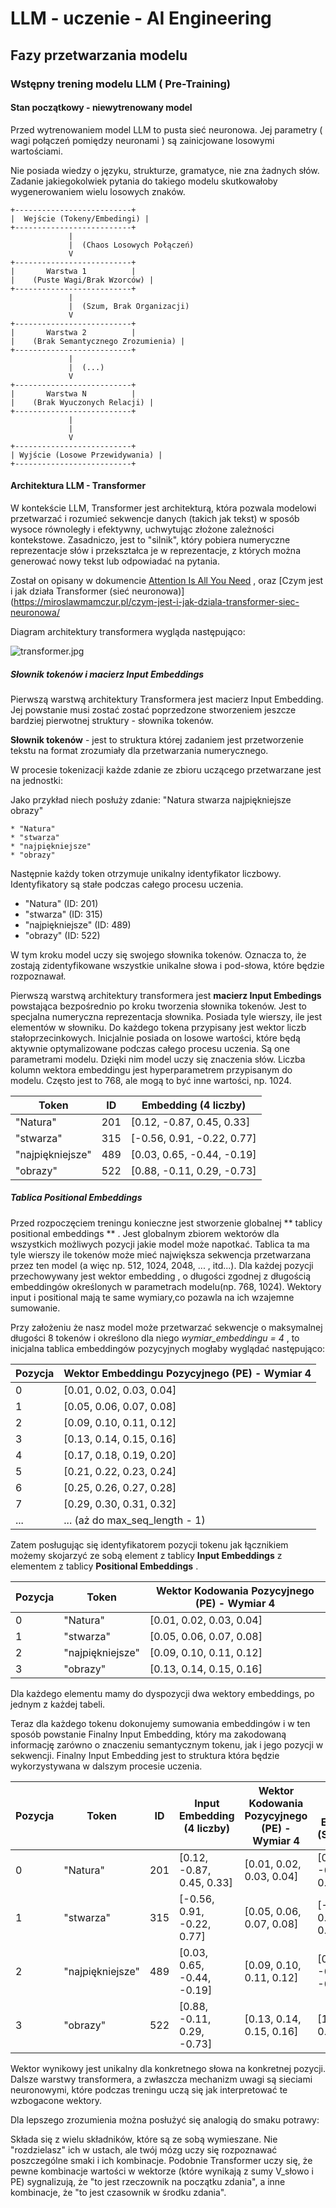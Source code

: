 # LLM - uczenie - AI Engineering

## Fazy przetwarzania modelu

### Wstępny trening modelu LLM ( Pre-Training)

#### Stan początkowy - niewytrenowany model

Przed wytrenowaniem model LLM to pusta sieć neuronowa. Jej parametry ( wagi połączeń pomiędzy neuronami ) są
zainicjowane losowymi wartościami.

Nie posiada wiedzy o języku, strukturze, gramatyce, nie zna żadnych słów.
Zadanie jakiegokolwiek pytania do takiego modelu skutkowałoby wygenerowaniem wielu losowych znaków.

```
+--------------------------+
|  Wejście (Tokeny/Embedingi) |
+--------------------------+
             |             
             |  (Chaos Losowych Połączeń)
             V             
+--------------------------+
|       Warstwa 1          |
|    (Puste Wagi/Brak Wzorców) |
+--------------------------+
             |             
             |  (Szum, Brak Organizacji)
             V             
+--------------------------+
|       Warstwa 2          |
|    (Brak Semantycznego Zrozumienia) |
+--------------------------+
             |             
             |  (...)      
             V             
+--------------------------+
|       Warstwa N          |
|    (Brak Wyuczonych Relacji) |
+--------------------------+
             |             
             |             
             V             
+--------------------------+
| Wyjście (Losowe Przewidywania) |
+--------------------------+
```
#### Architektura LLM - Transformer

W kontekście LLM, Transformer jest architekturą, która pozwala modelowi przetwarzać i rozumieć sekwencje danych (takich jak tekst) w sposób wysoce równoległy i efektywny, uchwytując złożone zależności kontekstowe. Zasadniczo, jest to "silnik", który pobiera numeryczne reprezentacje słów i przekształca je w reprezentacje, z których można generować nowy tekst lub odpowiadać na pytania.

Został on opisany w dokumencie [Attention Is All You Need](https://arxiv.org/pdf/1706.03762) , oraz [Czym jest i jak
działa Transformer (sieć neuronowa)](https://miroslawmamczur.pl/czym-jest-i-jak-dziala-transformer-siec-neuronowa/

Diagram architektury transformera wygląda następująco:

![transformer.jpg](img/transformer.jpg)

##### Słownik tokenów i macierz Input Embeddings

Pierwszą warstwą architektury Transformera jest macierz Input Embedding. Jej powstanie musi zostać zostać poprzedzone 
stworzeniem jeszcze bardziej pierwotnej struktury - słownika tokenów. 

**Słownik tokenów** - jest to struktura której zadaniem jest przetworzenie tekstu na format zrozumiały dla przetwarzania numerycznego.  

W procesie tokenizacji każde zdanie ze zbioru uczącego przetwarzane jest na jednostki:

Jako przykład niech posłuży zdanie: "Natura stwarza najpiękniejsze obrazy"

    * "Natura"
    * "stwarza"
    * "najpiękniejsze"
    * "obrazy"

  Następnie każdy token otrzymuje unikalny identyfikator liczbowy. Identyfikatory są stałe podczas całego procesu uczenia.

  * "Natura" (ID: 201)
  * "stwarza" (ID: 315)
  * "najpiękniejsze" (ID: 489)
  * "obrazy" (ID: 522)

W tym kroku model uczy się swojego słownika tokenów. Oznacza to, że zostają zidentyfikowane wszystkie unikalne słowa 
i pod-słowa, które będzie rozpoznawał.

Pierwszą warstwą architektury transformera jest **macierz Input Embedings** powstająca bezpośrednio po kroku tworzenia 
słownika tokenów. Jest to specjalna numeryczna reprezentacja słownika. Posiada tyle wierszy, 
   ile jest  
   elementów w słowniku. Do każdego tokena przypisany jest wektor liczb stałoprzecinkowych. Inicjalnie posiada on 
   losowe wartości, które będą aktywnie optymalizowane podczas całego procesu uczenia. Są one parametrami 
   modelu. Dzięki nim model uczy się znaczenia słów. Liczba kolumn wektora embeddingu jest hyperparametrem 
   przypisanym do modelu.  Często jest to 768, ale mogą to być inne wartości, np. 1024.

| Token            | ID  | Embedding (4 liczby)       |
|------------------|-----|----------------------------|
| "Natura"         | 201 | [0.12, -0.87, 0.45, 0.33]  |
| "stwarza"        | 315 | [-0.56, 0.91, -0.22, 0.77] |
| "najpiękniejsze" | 489 | [0.03, 0.65, -0.44, -0.19] |
| "obrazy"         | 522 | [0.88, -0.11, 0.29, -0.73] |


##### Tablica Positional Embeddings

Przed rozpoczęciem treningu konieczne jest stworzenie globalnej ** tablicy positional embeddings ** . Jest globalnym 
zbiorem wektorów dla wszystkich możliwych pozycji jakie model może napotkać. Tablica ta ma tyle wierszy ile tokenów 
może mieć największa sekwencja przetwarzana przez ten model (a więc np. 512, 1024, 2048, ... , itd...). Dla każdej 
pozycji przechowywany jest wektor embedding , o długości zgodnej z długością embeddingów określonych w parametrach 
modelu(np. 768, 1024). Wektory input i positional mają te same wymiary,co pozawla na ich wzajemne sumowanie. 

Przy założeniu że nasz model może przetwarzać sekwencje o maksymalnej długości 8 tokenów i określono dla 
niego _wymiar_embeddingu = 4_ , to inicjalna tablica embeddingów pozycyjnych mogłaby wyglądać następująco:

| Pozycja | Wektor Embeddingu Pozycyjnego (PE) - Wymiar 4   |
|---------|-----------------------------------------------|
| 0       | [0.01, 0.02, 0.03, 0.04]                      |
| 1       | [0.05, 0.06, 0.07, 0.08]                      |
| 2       | [0.09, 0.10, 0.11, 0.12]                      |
| 3       | [0.13, 0.14, 0.15, 0.16]                      |
| 4       | [0.17, 0.18, 0.19, 0.20]                      |
| 5       | [0.21, 0.22, 0.23, 0.24]                      |
| 6       | [0.25, 0.26, 0.27, 0.28]                      |
| 7       | [0.29, 0.30, 0.31, 0.32]                      |
| ...     | ... (aż do max\_seq\_length - 1)               |

Zatem posługując się identyfikatorem pozycji tokenu jak łącznikiem możemy skojarzyć ze sobą element z tablicy 
**Input Embeddings** z elementem z tablicy **Positional Embeddings** . 

| Pozycja | Token            | Wektor Kodowania Pozycyjnego (PE) - Wymiar 4   |
|---------|------------------|-----------------------------------------------|
| 0       | "Natura"         | [0.01, 0.02, 0.03, 0.04]                      |
| 1       | "stwarza"        | [0.05, 0.06, 0.07, 0.08]                      |
| 2       | "najpiękniejsze" | [0.09, 0.10, 0.11, 0.12]                      |
| 3       | "obrazy"         | [0.13, 0.14, 0.15, 0.16]                      |

Dla każdego elementu mamy do dyspozycji dwa wektory embeddings, po jednym z każdej tabeli. 

Teraz dla każdego tokenu dokonujemy sumowania embeddingów i w ten sposób powstanie Finalny Input Embedding, który ma 
zakodowaną informację zarówno o znaczeniu semantycznym tokenu, jak i jego pozycji w sekwencji. Finalny Input 
Embedding jest to struktura która będzie wykorzystywana w dalszym procesie uczenia. 

| Pozycja | Token            | ID  | Input Embedding (4 liczby)      | Wektor Kodowania Pozycyjnego (PE) - Wymiar 4 | Finalny Input Embedding (Sumowany)   |
|---------|------------------|-----|----------------------------------|----------------------------------------------|--------------------------------------|
| 0       | "Natura"         | 201 | [0.12, -0.87, 0.45, 0.33]       | [0.01, 0.02, 0.03, 0.04]                     | [0.13, -0.85, 0.48, 0.37]            |
| 1       | "stwarza"        | 315 | [-0.56, 0.91, -0.22, 0.77]      | [0.05, 0.06, 0.07, 0.08]                     | [-0.51, 0.97, -0.15, 0.85]           |
| 2       | "najpiękniejsze" | 489 | [0.03, 0.65, -0.44, -0.19]      | [0.09, 0.10, 0.11, 0.12]                     | [0.12, 0.75, -0.33, -0.07]           |
| 3       | "obrazy"         | 522 | [0.88, -0.11, 0.29, -0.73]      | [0.13, 0.14, 0.15, 0.16]                     | [1.01, 0.03, 0.44, -0.57]            |

Wektor wynikowy jest unikalny dla konkretnego słowa na konkretnej pozycji. Dalsze warstwy transformera, a zwłaszcza 
mechanizm uwagi są sieciami neuronowymi, które podczas treningu uczą się jak interpretować te wzbogacone wektory. 

Dla lepszego zrozumienia można posłużyć się analogią do smaku potrawy: 

Składa się z wielu składników, które są ze sobą wymieszane. Nie "rozdzielasz" ich w ustach, ale twój mózg uczy się rozpoznawać poszczególne smaki i ich kombinacje. Podobnie Transformer uczy się, że pewne kombinacje wartości w wektorze (które wynikają z sumy V_słowo i PE) sygnalizują, że "to jest rzeczownik na początku zdania", a inne kombinacje, że "to jest czasownik w środku zdania".